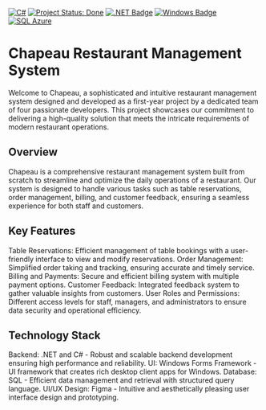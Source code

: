 [![C#](https://img.shields.io/badge/Language-C%23-blue?style=for-the-badge&logo=c-sharp&logoColor=white)](https://docs.microsoft.com/en-us/dotnet/csharp/) [![Project Status: Done](https://img.shields.io/badge/Project%20Status-Done-Green?style=for-the-badge)](https://your-project-url) [![.NET Badge](https://img.shields.io/badge/.NET-5C2D91?style=for-the-badge&logo=.net&logoColor=white)]() [![Windows Badge](https://img.shields.io/badge/Windows-0078D6?style=for-the-badge&logo=windows&logoColor=white)]() [![SQL Azure](https://img.shields.io/badge/SQL%20Azure-0078D4?style=for-the-badge&logo=microsoft-azure&logoColor=white)](https://azure.microsoft.com/en-us/services/sql-database/)

# Chapeau Restaurant Management System

Welcome to Chapeau, a sophisticated and intuitive restaurant management system designed and developed as a first-year project by a dedicated team of four passionate developers. This project showcases our commitment to delivering a high-quality solution that meets the intricate requirements of modern restaurant operations.
## Overview
Chapeau is a comprehensive restaurant management system built from scratch to streamline and optimize the daily operations of a restaurant. Our system is designed to handle various tasks such as table reservations, order management, billing, and customer feedback, ensuring a seamless experience for both staff and customers.

## Key Features

Table Reservations: Efficient management of table bookings with a user-friendly interface to view and modify reservations.
Order Management: Simplified order taking and tracking, ensuring accurate and timely service.
Billing and Payments: Secure and efficient billing system with multiple payment options.
Customer Feedback: Integrated feedback system to gather valuable insights from customers.
User Roles and Permissions: Different access levels for staff, managers, and administrators to ensure data security and operational efficiency.

## Technology Stack
Backend: .NET and C# - Robust and scalable backend development ensuring high performance and reliability.
UI: Windows Forms Framework - UI framework that creates rich desktop client apps for Windows.
Database: SQL - Efficient data management and retrieval with structured query language.
UI/UX Design: Figma - Intuitive and aesthetically pleasing user interface design and prototyping.

